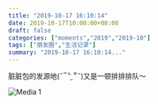 ```yaml
---
title: "2019-10-17 16:10:14"
date: 2019-10-17T10:00:00+08:00
draft: false
categories: ["moments","2019","2019-10"]
tags: ["朋友圈","生活记录"]
summary: "2019-10-17 16:10:14..."
---
```


脏脏包的发源地(˶‾᷄ ⁻̫ ‾᷅˵)又是一顿排排排队～

![Media 1](/Moments/photos/2019-10-17/201910171610140.jpg)

